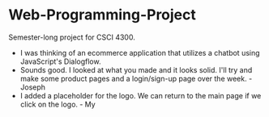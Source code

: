 # Web-Programming-Project
Semester-long project for CSCI 4300. 

- I was thinking of an ecommerce application that utilizes a chatbot using JavaScript's Dialogflow.
- Sounds good. I looked at what you made and it looks solid. I'll try and make some product pages and a login/sign-up page over the week.  - Joseph
- I added a placeholder for the logo. We can return to the main page if we click on the logo. - My
